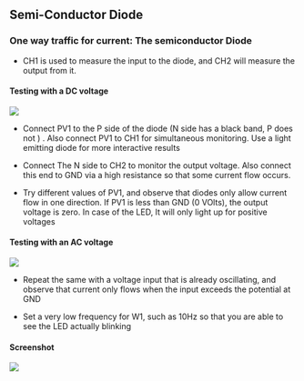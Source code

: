 Semi-Conductor Diode
---

### One way traffic for current: The semiconductor Diode

* CH1 is used to measure the input to the diode, and CH2 will measure the output from it.
	
#### Testing with a DC voltage
	
![](https://fossasia.github.io/pslab-experiments/images/schematics/diodeDC.svg)
		
* Connect PV1 to the P side of the diode (N side has a black band, P does not ) . Also connect PV1 to CH1 for simultaneous monitoring. Use a light emitting diode for more interactive results

* Connect The N side to CH2 to monitor the output voltage. Also connect this end to GND via a high resistance so that some current flow occurs.
	
* Try different values of PV1, and observe that diodes only allow current flow in one direction. If PV1 is less than GND (0 VOlts), the output voltage is zero. In case of the LED, It will only light up for positive voltages
	
#### Testing with an AC voltage
	
![](https://fossasia.github.io/pslab-experiments/images/schematics/diodeAC.svg)
	
* Repeat the same with a voltage input that is already oscillating, and observe that current only flows when the input exceeds the potential at GND
	
* Set a very low frequency for W1, such as 10Hz so that you are able to see the LED actually blinking

#### Screenshot

![](https://fossasia.github.io/pslab-experiments/images/screenshots/diodeSimple.png)


